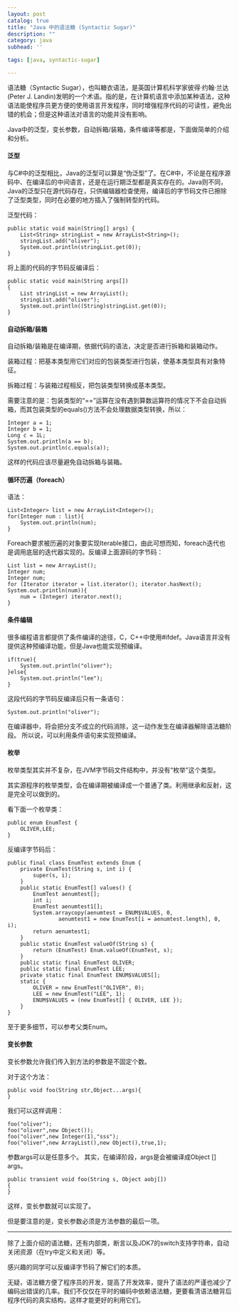 ```yaml
---
layout: post
catalog: true
title: "Java 中的语法糖 (Syntactic Sugar)"
description: ""
category: java
subhead: ''

tags: [java, syntactic-sugar]

---
```


语法糖（Syntactic Sugar），也叫糖衣语法，是英国计算机科学家彼得·约翰·兰达(Peter J. Landin)发明的一个术语。指的是，在计算机语言中添加某种语法，这种语法能使程序员更方便的使用语言开发程序，同时增强程序代码的可读性，避免出错的机会；但是这种语法对语言的功能并没有影响。

Java中的泛型，变长参数，自动拆箱/装箱，条件编译等都是，下面做简单的介绍和分析。

#### 泛型 
与C#中的泛型相比，Java的泛型可以算是“伪泛型”了。在C#中，不论是在程序源码中、在编译后的中间语言，还是在运行期泛型都是真实存在的。Java则不同，Java的泛型只在源代码存在，只供编辑器检查使用，编译后的字节码文件已擦除了泛型类型，同时在必要的地方插入了强制转型的代码。

泛型代码：
 
    public static void main(String[] args) {  
        List<String> stringList = new ArrayList<String>();  
        stringList.add("oliver");  
        System.out.println(stringList.get(0));  
    }  
 
 
将上面的代码的字节码反编译后：
  
    public static void main(String args[])  
    {  
        List stringList = new ArrayList();  
        stringList.add("oliver");  
        System.out.println((String)stringList.get(0));  
    }  
 

#### 自动拆箱/装箱 

自动拆箱/装箱是在编译期，依据代码的语法，决定是否进行拆箱和装箱动作。

装箱过程：把基本类型用它们对应的包装类型进行包装，使基本类型具有对象特征。

拆箱过程：与装箱过程相反，把包装类型转换成基本类型。

需要注意的是：包装类型的“==”运算在没有遇到算数运算符的情况下不会自动拆箱，而其包装类型的equals()方法不会处理数据类型转换，所以：

    Integer a = 1;  
    Integer b = 1;  
    Long c = 1L;  
    System.out.println(a == b);  
    System.out.println(c.equals(a));  
 
这样的代码应该尽量避免自动拆箱与装箱。

#### 循环历遍（foreach） 
语法：
 
    List<Integer> list = new ArrayList<Integer>();  
    for(Integer num : list){  
        System.out.println(num);  
    }  
 
Foreach要求被历遍的对象要实现Iterable接口，由此可想而知，foreach迭代也是调用底层的迭代器实现的。反编译上面源码的字节码：
 
    List list = new ArrayList();  
    Integer num;  
    Integer num;  
    for (Iterator iterator = list.iterator(); iterator.hasNext(); System.out.println(num)){  
        num = (Integer) iterator.next();  
    }  
 
#### 条件编辑 
很多编程语言都提供了条件编译的途径，C，C++中使用#ifdef。Java语言并没有提供这种预编译功能，但是Java也能实现预编译。

    if(true){  
        System.out.println("oliver");  
    }else{  
        System.out.println("lee");  
    }  
 
这段代码的字节码反编译后只有一条语句：
  
    System.out.println("oliver");  
 
在编译器中，将会把分支不成立的代码消除，这一动作发生在编译器解除语法糖阶段。
所以说，可以利用条件语句来实现预编译。

#### 枚举 
枚举类型其实并不复杂，在JVM字节码文件结构中，并没有“枚举”这个类型。

其实源程序的枚举类型，会在编译期被编译成一个普通了类。利用继承和反射，这是完全可以做到的。

看下面一个枚举类：

    public enum EnumTest {  
        OLIVER,LEE;  
    }  
 
反编译字节码后：

    public final class EnumTest extends Enum {  
        private EnumTest(String s, int i) {  
            super(s, i);  
        }  
        public static EnumTest[] values() {  
            EnumTest aenumtest[];  
            int i;  
            EnumTest aenumtest1[];  
            System.arraycopy(aenumtest = ENUM$VALUES, 0,  
                    aenumtest1 = new EnumTest[i = aenumtest.length], 0, i);  
            return aenumtest1;  
        }  
        public static EnumTest valueOf(String s) {  
            return (EnumTest) Enum.valueOf(EnumTest, s);  
        }  
        public static final EnumTest OLIVER;  
        public static final EnumTest LEE;  
        private static final EnumTest ENUM$VALUES[];  
        static {  
            OLIVER = new EnumTest("OLIVER", 0);  
            LEE = new EnumTest("LEE", 1);  
            ENUM$VALUES = (new EnumTest[] { OLIVER, LEE });  
        }  
    }  
 
至于更多细节，可以参考父类Enum。

#### 变长参数 
变长参数允许我们传入到方法的参数是不固定个数。

对于这个方法：

    public void foo(String str,Object...args){  
    }  
 
我们可以这样调用：
 
    foo("oliver");  
    foo("oliver",new Object());  
    foo("oliver",new Integer(1),"sss");  
    foo("oliver",new ArrayList(),new Object(),true,1);  
 
参数args可以是任意多个。
其实，在编译阶段，args是会被编译成Object \[\] args。
  
    public transient void foo(String s, Object aobj[])  
    {  
    }  
 
这样，变长参数就可以实现了。

但是要注意的是，变长参数必须是方法参数的最后一项。

----

除了上面介绍的语法糖，还有内部类，断言以及JDK7的switch支持字符串，自动关闭资源（在try中定义和关闭）等。

感兴趣的同学可以反编译字节码了解它们的本质。

无疑，语法糖方便了程序员的开发，提高了开发效率，提升了语法的严谨也减少了编码出错误的几率。我们不仅仅在平时的编码中依赖语法糖，更要看清语法糖背后程序代码的真实结构，这样才能更好的利用它们。


